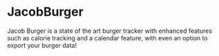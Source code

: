 # JacobBurger

Jacob Burger is a state of the art burger tracker with enhanced features such as calorie tracking and a calendar feature, with even an option to export your burger data!
